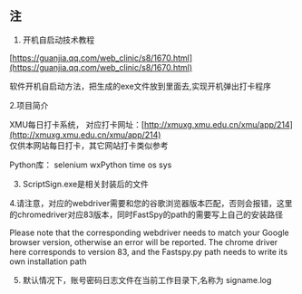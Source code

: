 ## 注

1. 开机自启动技术教程

[https://guanjia.qq.com/web_clinic/s8/1670.html](https://guanjia.qq.com/web_clinic/s8/1670.html)

软件开机自启动方法，把生成的exe文件放到里面去,实现开机弹出打卡程序

2.项目简介

XMU每日打卡系统， 对应打卡网址：[http://xmuxg.xmu.edu.cn/xmu/app/214](http://xmuxg.xmu.edu.cn/xmu/app/214)   
仅供本网站每日打卡，其它网站打卡类似参考

Python库： selenium   wxPython   time    os   sys

3. ScriptSign.exe是相关封装后的文件

4.请注意，对应的webdriver需要和您的谷歌浏览器版本匹配，否则会报错，这里的chromedriver对应83版本，同时FastSpy的path的需要写上自己的安装路径

Please note that the corresponding webdriver needs to match your Google browser version, otherwise an error will be reported. The chrome driver here corresponds to version 83, and the Fastspy.py path needs to write its own installation path

5. 默认情况下，账号密码日志文件在当前工作目录下,名称为 signame.log
